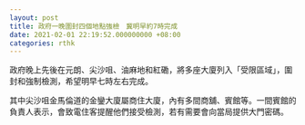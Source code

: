 ```yaml
---
layout: post
title: 政府一晚圍封四個地點強檢　冀明早約7時完成
date: 2021-02-01 22:19:52.000000000 +08:00
categories: rthk
---
```


政府晚上先後在元朗、尖沙咀、油麻地和紅磡，將多座大廈列入「受限區域」，圍封和強制檢測，希望明早七時左右完成。

其中尖沙咀金馬倫道的金鑾大廈屬商住大廈，內有多間商舖、賓館等。一間賓館的負責人表示，會致電住客提醒他們接受檢測，若有需要會向當局提供大門密碼。
